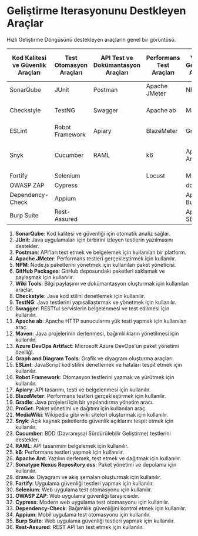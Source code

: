 # Geliştirme Iterasyonunu Destkleyen Araçlar

Hızlı Geliştirme Döngüsünü destekleyen araçların genel bir görüntüsü.

| Kod Kalitesi ve Güvenlik Araçları | Test Otomasyon Araçları | API Test ve Dokümantasyon Araçları | Performans Test Araçları | Yapı ve Geliştirme Araçları | Paket Yönetimi ve Dağıtım Araçları | Dokümantasyon ve Diyagram Araçları |
| --- | --- | --- | --- | --- | --- | --- |
| SonarQube | JUnit | Postman | Apache JMeter | NPM | GitHub Packages | Wiki Tools |
| Checkstyle | TestNG | Swagger | Apache ab | Maven | Azure DevOps Artifact | Graph and Diagram |
| ESLint | Robot Framework | Apiary | BlazeMeter | Gradle | ProGet | MediaWiki |
| Snyk | Cucumber | RAML | k6 | Apache Ant | Sonatype Nexus Repository oss | draw.io |
| Fortify | Selenium |  | Locust | MSBuild | packagecloud | Whimsical |
| OWASP ZAP | Cypress |  |  | dotnet |  | Lucidchart |
| Dependency-Check | Appium |  |  | Apache Buildr |  | ReadMe |
| Burp Suite | Rest-Assured |  |  | Apache SBT |  |  |
1. **SonarQube**: Kod kalitesi ve güvenliği için otomatik analiz sağlar.
2. **JUnit**: Java uygulamaları için birbirini izleyen testlerin yazılmasını destekler.
3. **Postman**: API'ları test etmek ve belgelemek için kullanılan bir platform.
4. **Apache JMeter**: Performans testleri gerçekleştirmek için kullanılır.
5. **NPM**: Node.js paketlerini yönetmek için kullanılan paket yöneticisi.
6. **GitHub Packages**: GitHub deposundaki paketleri saklamak ve paylaşmak için kullanılır.
7. **Wiki Tools**: Bilgi paylaşımı ve dokümantasyon oluşturmak için kullanılan araçlar.
8. **Checkstyle**: Java kod stilini denetlemek için kullanılır.
9. **TestNG**: Java testlerini yapısallaştırmak ve yönetmek için kullanılır.
10. **Swagger**: RESTful servislerin belgelenmesi ve test edilmesi için kullanılır.
11. **Apache ab**: Apache HTTP sunucularını yük testi yapmak için kullanılan araç.
12. **Maven**: Java projelerinin derlenmesi, bağımlılıkların yönetilmesi için kullanılır.
13. **Azure DevOps Artifact**: Microsoft Azure DevOps'un paket yönetimi özelliği.
14. **Graph and Diagram Tools**: Grafik ve diyagram oluşturma araçları.
15. **ESLint**: JavaScript kod stilini denetlemek ve hataları tespit etmek için kullanılır.
16. **Robot Framework**: Otomasyon testlerini yazmak ve yürütmek için kullanılır.
17. **Apiary**: API tasarımı, testi ve belgelenmesi için kullanılır.
18. **BlazeMeter**: Performans testleri gerçekleştirmek için kullanılır.
19. **Gradle**: Java projeleri için bir yapılandırma yönetim aracı.
20. **ProGet**: Paket yönetimi ve dağıtımı için kullanılan araç.
21. **MediaWiki**: Wikipedia gibi wiki siteleri oluşturmak için kullanılır.
22. **Snyk**: Açık kaynak paketlerde güvenlik açıklarını tespit etmek için kullanılır.
23. **Cucumber**: BDD (Davranışsal Sürdürülebilir Geliştirme) testlerini destekler.
24. **RAML**: API tasarımını belgelemek için kullanılır.
25. **k6**: Performans testleri yapmak için kullanılır.
26. **Apache Ant**: Yazılım derlemek, test etmek ve dağıtmak için kullanılır.
27. **Sonatype Nexus Repository oss**: Paket yönetimi ve depolama için kullanılır.
28. **draw.io**: Diyagram ve akış şemaları oluşturmak için kullanılır.
29. **Fortify**: Uygulama güvenliği testleri yapmak için kullanılır.
30. **Selenium**: Web uygulama test otomasyonu için kullanılır.
31. **OWASP ZAP**: Web uygulama güvenliği tarayıcısıdır.
32. **Cypress**: Modern web uygulama test otomasyonu için kullanılır.
33. **Dependency-Check**: Bağımlılık güvenliğini kontrol etmek için kullanılır.
34. **Appium**: Mobil uygulama test otomasyonu için kullanılır.
35. **Burp Suite**: Web uygulama güvenliği testleri yapmak için kullanılır.
36. **Rest-Assured**: REST API'ları test etmek için kullanılır.
